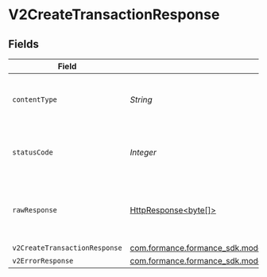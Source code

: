 # V2CreateTransactionResponse


## Fields

| Field                                                                                                                     | Type                                                                                                                      | Required                                                                                                                  | Description                                                                                                               |
| ------------------------------------------------------------------------------------------------------------------------- | ------------------------------------------------------------------------------------------------------------------------- | ------------------------------------------------------------------------------------------------------------------------- | ------------------------------------------------------------------------------------------------------------------------- |
| `contentType`                                                                                                             | *String*                                                                                                                  | :heavy_check_mark:                                                                                                        | HTTP response content type for this operation                                                                             |
| `statusCode`                                                                                                              | *Integer*                                                                                                                 | :heavy_check_mark:                                                                                                        | HTTP response status code for this operation                                                                              |
| `rawResponse`                                                                                                             | [HttpResponse<byte[]>](https://docs.oracle.com/en/java/javase/11/docs/api/java.net.http/java/net/http/HttpResponse.html)  | :heavy_check_mark:                                                                                                        | Raw HTTP response; suitable for custom response parsing                                                                   |
| `v2CreateTransactionResponse`                                                                                             | [com.formance.formance_sdk.models.shared.V2CreateTransactionResponse](../../models/shared/V2CreateTransactionResponse.md) | :heavy_minus_sign:                                                                                                        | OK                                                                                                                        |
| `v2ErrorResponse`                                                                                                         | [com.formance.formance_sdk.models.shared.V2ErrorResponse](../../models/shared/V2ErrorResponse.md)                         | :heavy_minus_sign:                                                                                                        | Error                                                                                                                     |